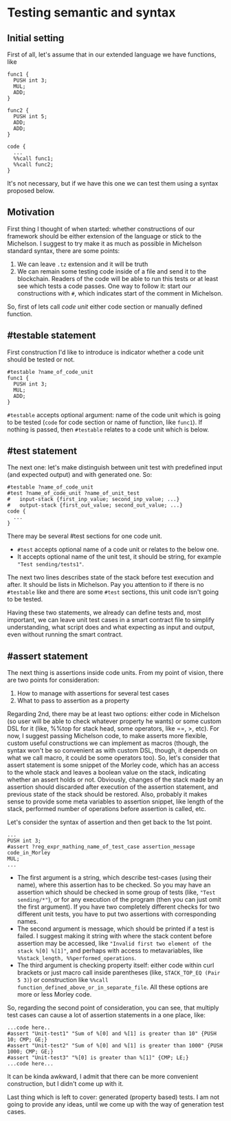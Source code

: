 # Testing semantic and syntax

## Initial setting

First of all, let's assume that in our extended language we have functions, like
```
func1 {
  PUSH int 3;
  MUL;
  ADD;
}

func2 {
  PUSH int 5;
  ADD;
  ADD;
}

code {
  ...
  %%call func1;
  %%call func2;
}
```

It's not necessary, but if we have this one we can test them using a syntax proposed below.

## Motivation
First thing I thought of when started: whether constructions of our framework should be either extension of the language or stick to the Michelson.
I suggest to try make it as much as possible in Michelson standard syntax, there are some points:
1. We can leave `.tz` extension and it will be truth
2. We can remain some testing code inside of a file and send it to the blockchain. 
   Readers of the code will be able to run this tests or at least see which tests a code passes.
One way to follow it: start our constructions with `#`, which indicates start of the comment in Michelson.

So, first of lets call _code unit_ either code section or manually defined function.

## #testable statement

First construction I'd like to introduce is indicator whether a code unit should be tested or not.
```
#testable ?name_of_code_unit
func1 {
  PUSH int 3;
  MUL;
  ADD;
}
```

`#testable` accepts optional argument: name of the code unit which is going to be tested (`code` for code section or name of function, like `func1`). If nothing is passed, then `#testable` relates to a code unit which is below.

## #test statement
The next one: let's make distinguish between unit test with predefined input (and expected output) and with generated one. So:
```
#testable ?name_of_code_unit
#test ?name_of_code_unit ?name_of_unit_test
#   input-stack {first_inp_value; second_inp_value; ...}
#   output-stack {first_out_value; second_out_value; ...}
code {
  ...
}
```
There may be several #test sections for one code unit.
* `#test` accepts optional name of a code unit or relates to the below one.
* It accepts optional name of the unit test, it should be string, for example `"Test sending/tests1"`.

The next two lines describes state of the stack before test execution and after. It should be lists in Michelson.
Pay you attention to if there is no `#testable` like and there are some `#test` sections, this unit code isn't going to be tested.

Having these two statements, we already can define tests and, most important, we can leave unit test cases in a smart contract file to simplify understanding, what script does and what expecting as input and output, even without running the smart contract.

## #assert statement
The next thing is assertions inside code units. From my point of vision, there are two points for consideration:
1. How to manage with assertions for several test cases
2. What to pass to assertion as a property

Regarding 2nd, there may be at least two options: either code in Michelson (so user will be able to check whatever property he wants) or some custom DSL for it (like, %%top for stack head, some operators, like ==, >, etc).
For now, I suggest passing Michelson code, to make asserts more flexible, custom useful constructions we can implement as macros (though, the syntax won't be so convenient as with custom DSL, though, it depends on what we call macro, it could be some operators too). So, let's consider that assert statement is some snippet of the Morley code, which has an access to the whole stack and leaves a boolean value on the stack, indicating whether an assert holds or not. Obviously, changes of the stack made by an assertion should discarded after execution of the assertion statement, and previous state of the stack should be restored.
Also, probably it makes sense to provide some meta variables to assertion snippet, like length of the stack, performed number of operations before assertion is called, etc.

Let's consider the syntax of assertion and then get back to the 1st point.
```
...
PUSH int 3;
#assert ?reg_expr_mathing_name_of_test_case assertion_message code_in_Morley
MUL;
...
```
* The first argument is a string, which describe test-cases (using their name), where this assertion has to be checked.
So you may have an assertion which should be checked in some group of tests (like, `"Test sending/*"`),
or for any execution of the program (then you can just omit the first argument).
If you have two completely different checks for two different unit tests, you have to put two assertions with corresponding names.
* The second argument is message, which should be printed if a test is failed. I suggest making it string with where the stack content before assertion may be accessed, like `"Invalid first two element of the stack %[0] %[1]"`, and perhaps with access to metavariables, like `%%stack_length, %%performed_operations`.
* The third argument is checking property itself: either code within curl brackets or just macro call inside parentheses (like, `STACK_TOP_EQ (Pair 5 3)`) or construction like `%%call function_defined_above_or_in_separate_file`. All these options are more or less Morley code.

So, regarding the second point of consideration, you can see, that multiply test cases can cause a lot of assertion statements in a one place, like:
```
...code here..
#assert "Unit-test1" "Sum of %[0] and %[1] is greater than 10" {PUSH 10; CMP; GE;}
#assert "Unit-test2" "Sum of %[0] and %[1] is greater than 1000" {PUSH 1000; CMP; GE;}
#assert "Unit-test3" "%[0] is greater than %[1]" {CMP; LE;}
...code here...
```
It can be kinda awkward, I admit that there can be more convenient construction, but I didn't come up with it.

Last thing which is left to cover: generated (property based) tests.
I am not going to provide any ideas, until we come up with the way of generation test cases.